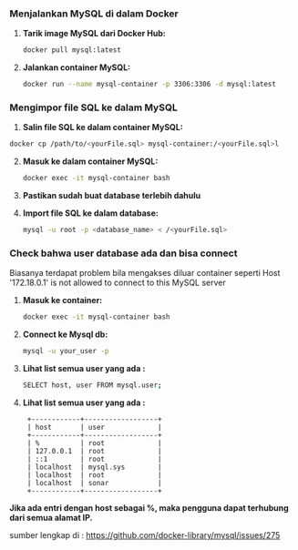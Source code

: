 
### Menjalankan MySQL di dalam Docker
1. **Tarik image MySQL dari Docker Hub:**
   ```sh
   docker pull mysql:latest
   ```

2. **Jalankan container MySQL:**
   ```sh
   docker run --name mysql-container -p 3306:3306 -d mysql:latest
   ```

### Mengimpor file SQL ke dalam MySQL
1.  **Salin file SQL ke dalam container MySQL:**
   ```sh
   docker cp /path/to/<yourFile.sql> mysql-container:/<yourFile.sql>l
   ```

2. **Masuk ke dalam container MySQL:**
   ```sh
   docker exec -it mysql-container bash
   ```
3. **Pastikan sudah buat database terlebih dahulu**

4. **Import file SQL ke dalam database:**
   ```sh
   mysql -u root -p <database_name> < /<yourFile.sql>
   ```


### Check bahwa user database ada dan bisa connect 
 Biasanya terdapat problem bila mengakses diluar container seperti Host '172.18.0.1' is not allowed to connect to this MySQL server
1. **Masuk ke container:**
   ```sh
   docker exec -it mysql-container bash
   ```

2. **Connect ke Mysql db:**
   ```sh
   mysql -u your_user -p
   ```

3. **Lihat list semua user yang ada :**
   ```sh
   SELECT host, user FROM mysql.user;
   ```

4. **Lihat list semua user yang ada :**
   ```
    +------------+------------------+
    | host       | user             |
    +------------+------------------+
    | %          | root             |
    | 127.0.0.1  | root             |
    | ::1        | root             |
    | localhost  | mysql.sys        |
    | localhost  | root             |
    | localhost  | sonar            |
    +------------+------------------+
   ```
 **Jika ada entri dengan host sebagai %, maka pengguna dapat terhubung dari semua alamat IP.**

 sumber lengkap di : https://github.com/docker-library/mysql/issues/275
 
